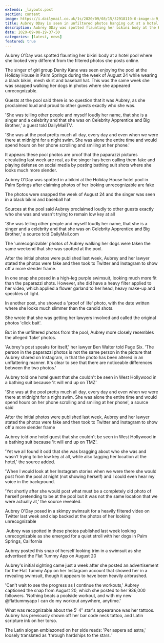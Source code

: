 ```yaml
---
extends: _layouts.post
section: content
image: https://i.dailymail.co.uk/1s/2020/09/08/15/32918110-0-image-a-9_1599576038542.jpg 
title: Aubrey ODay is seen in unfiltered photos hanging out at a hotel pool 
description: Aubrey ODay was spotted flaunting her bikini body at the Holiday House hotel pool in Palm Springs after claiming photos of her looking unrecognizable are fake 
date: 2020-09-08-19-37-50 
categories: [latest, news] 
featured: true 
--- 
```

Aubrey O'Day was spotted flaunting her bikini body at a hotel pool where she looked very different from the filtered photos she posts online.

The singer of girl group Danity Kane was seen enjoying the pool at the Holiday House in Palm Springs during the week of August 24 while wearing a black bikini, mesh skirt and baseball hat. This was the same week she was snapped walking her dogs in photos where she appeared unrecognizable. 

Guests at the pool said there is no question that it was Aubrey, as she proclaimed loud and proud to other guests exactly who she was.   

'She was telling other people and myself loudly her name, that she is a singer and a celebrity and that she was on Celebrity Apprentice and Big Brother,' a guest told DailyMailTV.

'She was at the pool pretty much all day, every day and even when we were there at midnight for a night swim. She was alone the entire time and would spend hours on her phone scrolling and smiling at her phone.'

It appears these pool photos are proof that the paparazzi pictures circulating last week are real, as the singer has been calling them fake and playing defense on social media by posting bathing suit shots where she looks much more slender.

Aubrey O'Day was spotted in a bikini at the Holiday House hotel pool in Palm Springs after claiming photos of her looking unrecognizable are fake

The photos were snapped the week of August 24 and the singer was seen in a black bikini and baseball hat

Sources at the pool said Aubrey proclaimed loudly to other guests exactly who she was and wasn't trying to remain low key at all 

'She was telling other people and myself loudly her name, that she is a singer and a celebrity and that she was on Celebrity Apprentice and Big Brother,' a source told DailyMail.com

The 'unrecognizable' photos of Aubrey walking her dogs were taken the same weekend that she was spotted at the pool. 

After the initial photos were published last week, Aubrey and her lawyer stated the photos were fake and then took to Twitter and Instagram to show off a more slender frame.  

In one snap she posed in a high-leg purple swimsuit, looking much more fit than the paparazzi shots. However, she did have a heavy filter applied to her video, which applied a flower garland to her head, heavy make-up and speckles of light. 

In another post, she showed a 'proof of life' photo, with the date written where she looks much slimmer than the candid shots.   

She wrote that she was getting her lawyers involved and called the original photos 'click bait'.  

But in the unfiltered photos from the pool, Aubrey more closely resembles the alleged 'fake' photos. 

'Aubrey's post speaks for itself,' her lawyer Ben Walter told Page Six. 'The person in the paparazzi photos is not the same person in the picture that Aubrey shared on Instagram, in that the photo has been altered in an unflattering manner. It's clear to see that there are noticeable differences between the two photos.' 

Aubrey told one hotel guest that she couldn't be seen in West Hollywood in a bathing suit because 'it will end up on TMZ'

'She was at the pool pretty much all day, every day and even when we were there at midnight for a night swim. She was alone the entire time and would spend hours on her phone scrolling and smiling at her phone', a source said 

After the initial photos were published last week, Aubrey and her lawyer stated the photos were fake and then took to Twitter and Instagram to show off a more slender frame

Aubrey told one hotel guest that she couldn't be seen in West Hollywood in a bathing suit because 'it will end up on TMZ'.  

'Yet we all found it odd that she was bragging about who she was and wasn't trying to be low key at all, while also tagging her location at the hotel,' the source added.   

'When I would look at her Instagram stories when we were there she would post from the pool at night (not showing herself) and I could even hear my voice in the background. 

'Yet shortly after she would post what must be a completely old photo of herself pretending to be at the pool but it was not the same location that we were actually at,' the source revealed.  

 Aubrey O'Day posed in a skimpy swimsuit for a heavily filtered video on Twitter last week and clap backed at the photos of her looking unrecognizable 

 Aubrey was spotted in these photos published last week looking unrecognizable as she emerged for a quiet stroll with her dogs in Palm Springs, California

 Aubrey posted this snap of herself looking trim in a swimsuit as she advertised the Flat Tummy App on August 20

Aubrey's initial sighting came just a week after she posted an advertisement for the Flat Tummy App on her Instagram account that showed her in a revealing swimsuit, though it appears to have been heavily airbrushed.  

'Can't wait to see the progress as I continue the workouts,' Aubrey captioned the snap from August 20, which she posted to her 936,000 followers. 'Nothing beats a poolside workout, and with my new @flattummyapp I can do my workout anywhere, anytime.'

What was recognizable about the 5′ 4″ star's appearance was her tattoos. Aubrey has previously shown off her bar code neck tattoo, and Latin scripture ink on her torso.

The Latin slogan emblazoned on her side reads: 'Per aspera ad astra,' loosely translated as 'through hardships to the stars.'  

